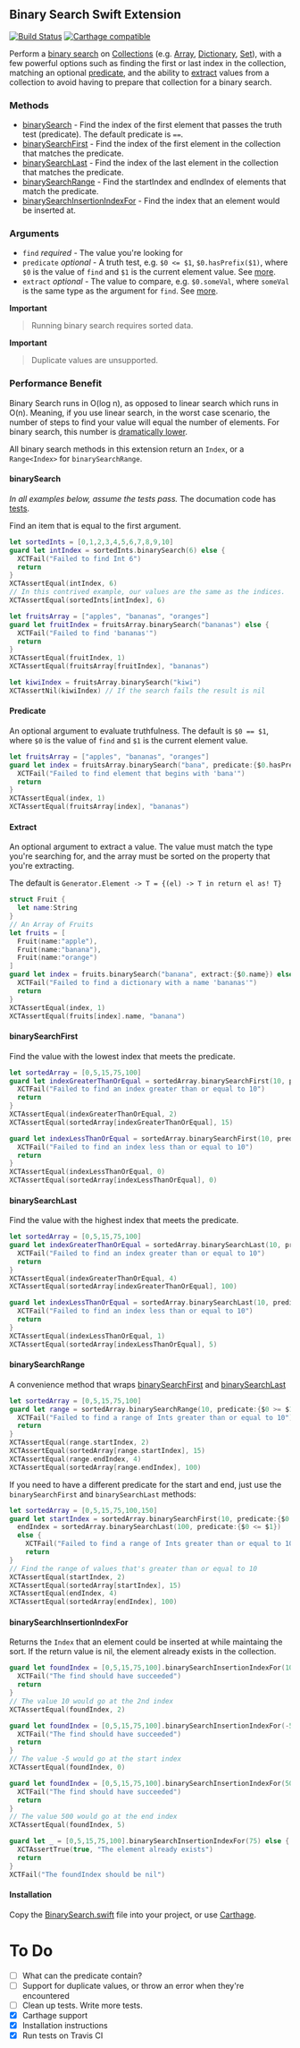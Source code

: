 ## Binary Search Swift Extension
[![Build Status](https://travis-ci.org/giannif/BinarySearch.svg)](https://travis-ci.org/giannif/BinarySearch)
[![Carthage compatible](https://img.shields.io/badge/Carthage-compatible-4BC51D.svg?style=flat)](https://github.com/Carthage/Carthage)

Perform a [binary search][wiki] on [Collections][] (e.g. [Array][], [Dictionary][], [Set][]), with a few powerful options such as finding the first or last index in the collection, matching an optional [predicate](#predicate), and the ability to [extract](#extract) values from a collection to avoid having to prepare that collection for a binary search. 

### Methods
- [binarySearch](#binarySearch) - Find the index of the first element that passes the truth test (predicate). The default predicate is `==`.
- [binarySearchFirst](#binarySearchFirst) - Find the index of the first element in the collection that matches the predicate.
- [binarySearchLast](#binarySearchLast) - Find the index of the last element in the collection that matches the predicate.
- [binarySearchRange](#binarySearchRange) - Find the startIndex and endIndex of elements that match the predicate. 
- [binarySearchInsertionIndexFor](#binarySearchInsertionIndexFor) - Find the index that an element would be inserted at.


### Arguments
- `find` _required_ - The value you're looking for
- `predicate` _optional_ - A truth test, e.g. `$0 <= $1`, `$0.hasPrefix($1)`, where `$0` is the value of `find` and `$1` is the current element value. See [more](#predicate).
- `extract` _optional_ - The value to compare, e.g. `$0.someVal`, where `someVal` is the same type as the argument for 
`find`. See [more](#extract).

**Important**
> Running binary search requires sorted data. 

**Important**
> Duplicate values are unsupported.

### Performance Benefit
Binary Search runs in O(log n), as opposed to linear search which runs in O(n). 
Meaning, if you use linear search, in the worst case scenario, the number of steps to find your value will equal the number of elements.
For binary search, this number is [dramatically lower][wikiPerformance]. 

All binary search methods in this extension return an `Index`, or a `Range<Index>` for `binarySearchRange`.

<a name="binarySearch"></a>
#### binarySearch

_In all examples below, assume the tests pass._ The documation code has <a href="BinarySearchTests/DocumentationTests.swift">tests</a>.

Find an item that is equal to the first argument. 

```Swift
let sortedInts = [0,1,2,3,4,5,6,7,8,9,10]
guard let intIndex = sortedInts.binarySearch(6) else {
  XCTFail("Failed to find Int 6")
  return
}
XCTAssertEqual(intIndex, 6)
// In this contrived example, our values are the same as the indices.
XCTAssertEqual(sortedInts[intIndex], 6) 
```

```Swift
let fruitsArray = ["apples", "bananas", "oranges"]
guard let fruitIndex = fruitsArray.binarySearch("bananas") else {
  XCTFail("Failed to find 'bananas'")
  return
}
XCTAssertEqual(fruitIndex, 1)
XCTAssertEqual(fruitsArray[fruitIndex], "bananas")

let kiwiIndex = fruitsArray.binarySearch("kiwi")
XCTAssertNil(kiwiIndex) // If the search fails the result is nil
```
<a name="Predicate"></a>
#### Predicate
An optional argument to evaluate truthfulness. The default is `$0 == $1`, where `$0` is the value of `find` and `$1` is the current element value.


```Swift
let fruitsArray = ["apples", "bananas", "oranges"]
guard let index = fruitsArray.binarySearch("bana", predicate:{$0.hasPrefix($1)}) else {
  XCTFail("Failed to find element that begins with 'bana'")
  return
}
XCTAssertEqual(index, 1)
XCTAssertEqual(fruitsArray[index], "bananas")
```

<a name="extract"></a>
#### Extract
An optional argument to extract a value. The value must match the type you're searching for, 
and the array must be sorted on the property that you're extracting.

The default is `Generator.Element -> T = {(el) -> T in return el as! T}`

```Swift
struct Fruit {
  let name:String
}
// An Array of Fruits
let fruits = [
  Fruit(name:"apple"),
  Fruit(name:"banana"),
  Fruit(name:"orange")
]
guard let index = fruits.binarySearch("banana", extract:{$0.name}) else {
  XCTFail("Failed to find a dictionary with a name 'bananas'")
  return
}
XCTAssertEqual(index, 1)
XCTAssertEqual(fruits[index].name, "banana")
```

<a name="binarySearchFirst"></a>
#### binarySearchFirst

Find the value with the lowest index that meets the predicate.

```Swift
let sortedArray = [0,5,15,75,100]
guard let indexGreaterThanOrEqual = sortedArray.binarySearchFirst(10, predicate: {$0 >= $1}) else {
  XCTFail("Failed to find an index greater than or equal to 10")
  return
}
XCTAssertEqual(indexGreaterThanOrEqual, 2)
XCTAssertEqual(sortedArray[indexGreaterThanOrEqual], 15)

guard let indexLessThanOrEqual = sortedArray.binarySearchFirst(10, predicate: {$0 <= $1}) else {
  XCTFail("Failed to find an index less than or equal to 10")
  return
}
XCTAssertEqual(indexLessThanOrEqual, 0)
XCTAssertEqual(sortedArray[indexLessThanOrEqual], 0)
```
<a name="binarySearchLast"></a>
#### binarySearchLast

Find the value with the highest index that meets the predicate.
```Swift
let sortedArray = [0,5,15,75,100]
guard let indexGreaterThanOrEqual = sortedArray.binarySearchLast(10, predicate: {$0 >= $1}) else {
  XCTFail("Failed to find an index greater than or equal to 10")
  return
}
XCTAssertEqual(indexGreaterThanOrEqual, 4)
XCTAssertEqual(sortedArray[indexGreaterThanOrEqual], 100)

guard let indexLessThanOrEqual = sortedArray.binarySearchLast(10, predicate: {$0 <= $1}) else {
  XCTFail("Failed to find an index less than or equal to 10")
  return
}
XCTAssertEqual(indexLessThanOrEqual, 1)
XCTAssertEqual(sortedArray[indexLessThanOrEqual], 5)
```

<a name="binarySearchRange"></a>
#### binarySearchRange

A convenience method that wraps [binarySearchFirst](#binarySearchFirst) and [binarySearchLast](#binarySearchLast)

```Swift
let sortedArray = [0,5,15,75,100]
guard let range = sortedArray.binarySearchRange(10, predicate:{$0 >= $1}) else {
  XCTFail("Failed to find a range of Ints greater than or equal to 10")
  return
}
XCTAssertEqual(range.startIndex, 2)
XCTAssertEqual(sortedArray[range.startIndex], 15)
XCTAssertEqual(range.endIndex, 4)
XCTAssertEqual(sortedArray[range.endIndex], 100)
```

If you need to have a different predicate for the start and end, just use the `binarySearchFirst` and `binarySearchLast` methods:

```Swift 
let sortedArray = [0,5,15,75,100,150]
guard let startIndex = sortedArray.binarySearchFirst(10, predicate:{$0 >= $1}),
  endIndex = sortedArray.binarySearchLast(100, predicate:{$0 <= $1})
  else {
    XCTFail("Failed to find a range of Ints greater than or equal to 10 and less than or equal to 100")
    return
}
// Find the range of values that's greater than or equal to 10
XCTAssertEqual(startIndex, 2)
XCTAssertEqual(sortedArray[startIndex], 15)
XCTAssertEqual(endIndex, 4)
XCTAssertEqual(sortedArray[endIndex], 100)
```

<a name="binarySearchInsertionIndexFor"></a>
#### binarySearchInsertionIndexFor

Returns the `Index` that an element could be inserted at while maintaing the sort. If the return value is nil, the element already exists in the collection.

```Swift
guard let foundIndex = [0,5,15,75,100].binarySearchInsertionIndexFor(10) else {
  XCTFail("The find should have succeeded")
  return
}
// The value 10 would go at the 2nd index
XCTAssertEqual(foundIndex, 2)
```
```Swift
guard let foundIndex = [0,5,15,75,100].binarySearchInsertionIndexFor(-5) else {
  XCTFail("The find should have succeeded")
  return
}
// The value -5 would go at the start index
XCTAssertEqual(foundIndex, 0)
```
```Swift
guard let foundIndex = [0,5,15,75,100].binarySearchInsertionIndexFor(500) else {
  XCTFail("The find should have succeeded")
  return
}
// The value 500 would go at the end index
XCTAssertEqual(foundIndex, 5)
```
```Swift
guard let _ = [0,5,15,75,100].binarySearchInsertionIndexFor(75) else {
  XCTAssertTrue(true, "The element already exists")
  return
}
XCTFail("The foundIndex should be nil")
```

#### Installation 

Copy the <a href="BinarySearch/BinarySearch.swift">BinarySearch.swift</a> file into your project, or use [Carthage][].

# To Do #
* [ ] What can the predicate contain?
* [ ] Support for duplicate values, or throw an error when they're encountered
* [ ] Clean up tests. Write more tests.
* [x] Carthage support
* [x] Installation instructions
* [x] Run tests on Travis CI

[wiki]: https://en.wikipedia.org/wiki/Binary_search_algorithm
[wikiPerformance]: https://en.wikipedia.org/wiki/Binary_search_algorithm#Performance "Binary Search Performance"
[Collections]: https://developer.apple.com/library/watchos/documentation/Swift/Reference/Swift_CollectionType_Protocol/index.html
[Array]: https://developer.apple.com/library/prerelease/ios/documentation/Swift/Reference/Swift_Array_Structure/
[Set]: https://developer.apple.com/library/prerelease/ios/documentation/Swift/Reference/Swift_Set_Structure/
[Dictionary]: https://developer.apple.com/library/prerelease/ios/documentation/Swift/Reference/Swift_Dictionary_Structure/
[Carthage]: https://github.com/Carthage/Carthage

